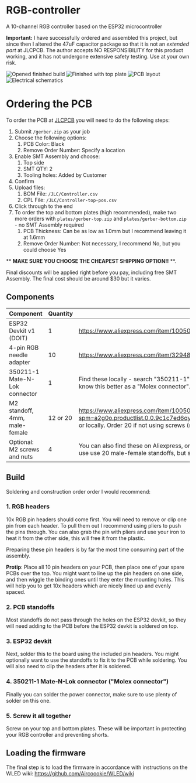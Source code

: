 # RGB-controller
A 10-channel RGB controller based on the ESP32 microcontroller

**Important:** I have successfully ordered and assembled this project, but since then I altered the 47uF capacitor package so that it is not an *extended part* at JLCPCB. The author accepts NO RESPONSIBILITY for this product working, and it has not undergone extensive safety testing. Use at your own risk.

![Opened finished build](images/20210603_153314.jpg)
![Finished with top plate](images/20210603_153548.jpg)
![PCB layout](images/kicad_uQ1e10VDzU.png)
![Electrical schematics](images/kicad_KnngKtWnl6.png)

# Ordering the PCB
To order the PCB at [JLCPCB](https://jlcpcb.com) you will need to do the following steps:

1. Submit `/gerber.zip` as your job
2. Choose the following options:
    1. PCB Color: Black
    2. Remove Order Number: Specify a location
3. Enable SMT Assembly and choose:
    1. Top side
    2. SMT QTY: 2
    3. Tooling holes: Added by Customer
4. Confirm
5. Upload files:
    1. BOM File: `/JLC/Controller.csv`
    2. CPL File: `/JLC/Controller-top-pos.csv`
6. Click through to the end
7. To order the top and bottom plates (high recommended), make two more orders with `plates/gerber-top.zip` and `plates/gerber-bottom.zip` - no SMT Assembly required
    1. PCB Thickness: Can be as low as 1.0mm but I recommend leaving it at 1.6mm
    2. Remove Order Number: Not necessary, I recommend No, but you could choose Yes

** **MAKE SURE YOU CHOOSE THE CHEAPEST SHIPPING OPTION!!** **.

Final discounts will be applied right before you pay, including free SMT Assembly. The final cost should be around $30 but it varies.

## Components

Component | Quantity | Link
-|-|-
ESP32 Devkit v1 (DOIT) | 1 | https://www.aliexpress.com/item/1005001648850998.html
4-pin RGB needle adapter | 10 | https://www.aliexpress.com/item/32948400198.html
350211-1 Mate-N-Lok connector | 1 | Find these locally - search "350211-1" at your local electronics store, or check Ebay sellers in your area. You may know this better as a "Molex connector".
M2 standoff, 4mm, male-female | 12 or 20 | https://www.aliexpress.com/item/1005002542327479.html?spm=a2g0o.productlist.0.0.9c1c7ed6qyouL8&aem_p4p_detail=202106131120581657595816822930013487928 or locally. Order 20 if not using screws (see next).
Optional: M2 screws and nuts | 4 | You can also find these on Aliexpress, or with the above spacers in kits on Amazon, etc. To keep costs down you can use use 20 male-female standoffs, but screws + nuts (or 4x female-female standoffs) will be neater.

## Build
Soldering and construction order order I would recommend:

### 1. RGB headers
10x RGB pin headers should come first.
You will need to remove or clip one pin from each header.
To pull them out I recommend using pliers to push the pins through.
You can also grab the pin with pliers and use your iron to heat it from the other side, this will free it from the plastic.

Preparing these pin headers is by far the most time consuming part of the assembly.

**Protip**: Place all 10 pin headers on your PCB, then place one of your spare PCBs over the top.
You might want to line up the pin headers on one side, and then wiggle the binding ones until they enter the mounting holes.
This will help you to get 10x headers which are nicely lined up and evenly spaced.

### 2. PCB standoffs
Most standoffs do not pass through the holes on the ESP32 devkit, so they will need adding to the PCB before the ESP32 devkit is soldered on top.

### 3. ESP32 devkit
Next, solder this to the board using the included pin headers. You might optionally want to use the standoffs to fix it to the PCB while soldering. You will also need to clip the headers after it is soldered.

### 4. 350211-1 Mate-N-Lok connector ("Molex connector")
Finally you can solder the power connector, make sure to use plenty of solder on this one.

### 5. Screw it all together
Screw on your top and bottom plates. These will be important in protecting your RGB controller and preventing shorts.

## Loading the firmware
The final step is to load the firmware in accordance with instructions on the WLED wiki: https://github.com/Aircoookie/WLED/wiki
